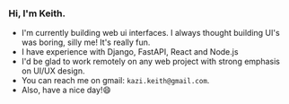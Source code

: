 ### Hi, I'm Keith.

<!--
**MandelaK/mandelak** is a ✨ _special_ ✨ repository because its `README.md` (this file) appears on your GitHub profile.

Here are some ideas to get you started:

- 🔭 I’m currently working on ...
- 🌱 I’m currently learning ...
- 👯 I’m looking to collaborate on ...
- 🤔 I’m looking for help with ...
- 💬 Ask me about ...
- 📫 How to reach me: ...
- 😄 Pronouns: ...
- ⚡ Fun fact: ...
-->

- I'm currently building web ui interfaces. I always thought building UI's was boring, silly me! It's really fun.
- I have experience with Django, FastAPI, React and Node.js
- I'd be glad to work remotely on any web project with strong emphasis on UI/UX design.
- You can reach me on gmail: `kazi.keith@gmail.com`.
- Also, have a nice day!😄
